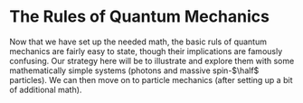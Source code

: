 # The Rules of Quantum Mechanics

Now that we have set up the needed math, the basic ruls of quantum mechanics are fairly easy to state, though their implications are famously confusing. Our strategy here will be to illustrate and explore them with some mathematically simple systems (photons and massive spin-$\half$ particles). We can then move on to particle mechanics (after setting up a bit of additional math).
